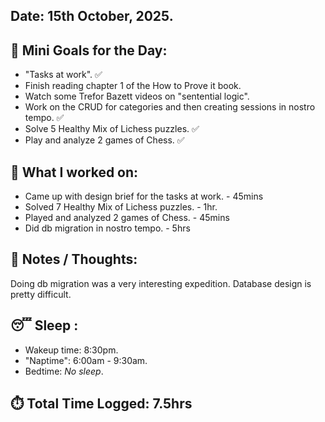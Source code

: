 ## Date: 15th October, 2025.

## 🎯 Mini Goals for the Day:
- "Tasks at work". ✅
- Finish reading chapter 1 of the How to Prove it book.
- Watch some Trefor Bazett videos on "sentential logic".
- Work on the CRUD for categories and then creating sessions in nostro tempo. ✅
- Solve 5 Healthy Mix of Lichess puzzles. ✅
- Play and analyze 2 games of Chess. ✅
## 📖 What I worked on:
- Came up with design brief for the tasks at work. - 45mins
- Solved 7 Healthy Mix of Lichess puzzles. - 1hr.
- Played and analyzed 2 games of Chess. - 45mins
- Did db migration in nostro tempo. - 5hrs
## 📝 Notes / Thoughts:
Doing db migration was a very interesting expedition. Database design is pretty difficult.
## 😴 Sleep :
- Wakeup time: 8:30pm.
- "Naptime": 6:00am - 9:30am.
- Bedtime: _No sleep_.
## ⏱️ Total Time Logged:  7.5hrs 